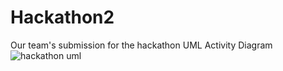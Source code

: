 # Hackathon2
Our team's submission for the hackathon
UML Activity Diagram
![hackathon uml](https://github.com/udayan-lr/Hackathon2/assets/93900669/191cfd5e-2e68-4fee-9cd0-00ecfce19975)
